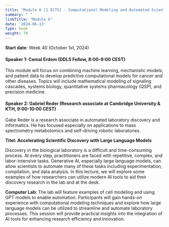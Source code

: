 ```yaml
---
title: "Module 6 [1 ECTS] - Computational Modeling and Automated Scientific Discovery"
summary: " "
linkTitle: "Module 6"
date: '2024-06-13'
type: book
weight: 70
---
```


<style>
  .profile-photo {
    width: 150px; /* Adjust the width as needed */
    height: auto; /* This keeps the aspect ratio of the image */
  }
</style>

**Start date**: Week 40 (October 1st, 2024)

<!-- needs to be updated -->
#### Speaker 1: Cemal Erdem (DDLS Fellow, 8:00-9:00 CEST)

This module will focus on combining machine learning, mechanistic models, and patient data to develop predictive computational models for cancer and other diseases. Topics will include mathematical modeling of signaling cascades, systems biology, quantitative systems pharmacology (QSP), and precision medicine.


<!-- has been updated -->
#### Speaker 2: Gabriel Reder (Research associate at Cambridge University & KTH, 9:00-10:00 CEST)

Gabe Reder is a research associate in automated laboratory discovery and informatics. He has focused especially on applications to mass spectrometry metabolomics and self-driving robotic laboratories.

**Titel: Accelerating Scientific Discovery with Large Language Models**

Discovery in the biological laboratory is a difficult and time-consuming process. At every step, practitioners are faced with repetitive, complex, and labor-intensive tasks. Generative AI, especially large language models, can allow scientists to automate many of these tasks including experimentation, compilation, and data analysis. In this lecture, we will explore some examples of how researchers can utilize modern AI tools to aid their discovery research in the lab and at the desk.

<!-- needs to be updated -->
**Computer Lab**: The lab will feature examples of cell modeling and using GPT models to enable automation. Participants will gain hands-on experience with computational modeling techniques and explore how large language models can be utilized to streamline and automate laboratory processes. This session will provide practical insights into the integration of AI tools for enhancing research efficiency and innovation.